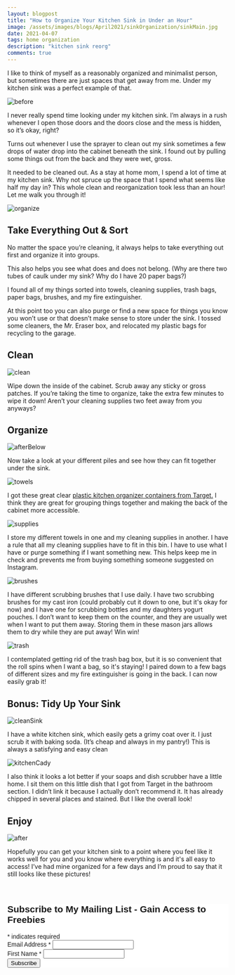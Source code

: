```yaml
---
layout: blogpost
title: "How to Organize Your Kitchen Sink in Under an Hour"
image: /assets/images/blogs/April2021/sinkOrganization/sinkMain.jpg
date: 2021-04-07
tags: home organization
description: "kitchen sink reorg"
comments: true
---
```


I like to think of myself as a reasonably organized and minimalist person, but sometimes there are just spaces that get away from me. Under my kitchen sink was a perfect example of that.

![before](/assets/images/blogs/April2021/sinkOrganization/before.jpg)

I never really spend time looking under my kitchen sink. I’m always in a rush whenever I open those doors and the doors close and the mess is hidden, so it’s okay, right?

Turns out whenever I use the sprayer to clean out my sink sometimes a few drops of water drop into the cabinet beneath the sink. I found out by pulling some things out from the back and they were wet, gross.

It needed to be cleaned out. As a stay at home mom, I spend a lot of time at my kitchen sink. Why not spruce up the space that I spend what seems like half my day in? This whole clean and reorganization took less than an hour! Let me walk you through it!

![organize](/assets/images/blogs/April2021/sinkOrganization/organize.jpg)

## Take Everything Out & Sort

No matter the space you’re cleaning, it always helps to take everything out first and organize it into groups. 

This also helps you see what does and does not belong. (Why are there two tubes of caulk under my sink? Why do I have 20 paper bags?) 

I found all of my things sorted into towels, cleaning supplies, trash bags, paper bags, brushes, and my fire extinguisher.

At this point too you can also purge or find a new space for things you know you won’t use or that doesn’t make sense to store under the sink. I tossed some cleaners, the Mr. Eraser box, and relocated my plastic bags for recycling to the garage.

## Clean

![clean](/assets/images/blogs/April2021/sinkOrganization/clean.jpg)

Wipe down the inside of the cabinet. Scrub away any sticky or gross patches. If you’re taking the time to organize, take the extra few minutes to wipe it down! Aren’t your cleaning supplies two feet away from you anyways?

## Organize

![afterBelow](/assets/images/blogs/April2021/sinkOrganization/afterBelow.jpg)

Now take a look at your different piles and see how they can fit together under the sink. 

![towels](/assets/images/blogs/April2021/sinkOrganization/towels.jpg)

I got these great clear [plastic kitchen organizer containers from Target.](https://www.target.com/p/7-w-x-14-5-d-x-4-h-plastic-kitchen-organizer-made-by-design-8482/-/A-52335589#lnk=sametab) I think they are great for grouping things together and making the back of the cabinet more accessible. 

![supplies](/assets/images/blogs/April2021/sinkOrganization/supplies.jpg)

I store my different towels in one and my cleaning supplies in another. I have a rule that all my cleaning supplies have to fit in this bin. I have to use what I have or purge something if I want something new. This helps keep me in check and prevents me from buying something someone suggested on Instagram.

![brushes](/assets/images/blogs/April2021/sinkOrganization/brushes.jpg)

I have different scrubbing brushes that I use daily. I have two scrubbing brushes for my cast iron (could probably cut it down to one, but it's okay for now) and I have one for scrubbing bottles and my daughters yogurt pouches. I don’t want to keep them on the counter, and they are usually wet when I want to put them away. Storing them in these mason jars allows them to dry while they are put away! Win win!

![trash](/assets/images/blogs/April2021/sinkOrganization/trash.jpg)

I contemplated getting rid of the trash bag box, but it is so convenient that the roll spins when I want a bag, so it's staying! I paired down to a few bags of different sizes and my fire extinguisher is going in the back. I can now easily grab it!

## Bonus: Tidy Up Your Sink

![cleanSink](/assets/images/blogs/April2021/sinkOrganization/cleanSink.jpg)

I have a white kitchen sink, which easily gets a grimy coat over it. I just scrub it with baking soda. (It’s cheap and always in my pantry!) This is always a satisfying and easy clean

![kitchenCady](/assets/images/blogs/April2021/sinkOrganization/kitchenCady.jpg)

I also think it looks a lot better if your soaps and dish scrubber have a little home. I sit them on this little dish that I got from Target in the bathroom section. I didn’t link it because I actually don’t recommend it. It has already chipped in several places and stained. But I like the overall look!

## Enjoy

![after](/assets/images/blogs/April2021/sinkOrganization/after.jpg)

Hopefully you can get your kitchen sink to a point where you feel like it works well for you and you know where everything is and it's all easy to access! I’ve had mine organized for a few days and I’m proud to say that it still looks like these pictures!


<br>

<!-- Begin Mailchimp Signup Form -->
<link href="//cdn-images.mailchimp.com/embedcode/classic-10_7.css" rel="stylesheet" type="text/css">
<style type="text/css">
    #mc_embed_signup{background:#fff; clear:left; font:14px Helvetica,Arial,sans-serif; }
    /* Add your own Mailchimp form style overrides in your site stylesheet or in this style block.
       We recommend moving this block and the preceding CSS link to the HEAD of your HTML file. */
</style>
<div id="mc_embed_signup">
<form action="https://Joyberrystudios.us1.list-manage.com/subscribe/post?u=eca5a397f2fb0d58dcb66315c&amp;id=99d28d5b5c" method="post" id="mc-embedded-subscribe-form" name="mc-embedded-subscribe-form" class="validate" target="_blank" novalidate>
    <div id="mc_embed_signup_scroll">
    <h2>Subscribe to My Mailing List - Gain Access to Freebies</h2>
<div class="indicates-required"><span class="asterisk">*</span> indicates required</div>
<div class="mc-field-group">
    <label for="mce-EMAIL">Email Address  <span class="asterisk">*</span>
</label>
    <input type="email" value="" name="EMAIL" class="required email" id="mce-EMAIL">
</div>
<div class="mc-field-group">
    <label for="mce-FNAME">First Name  <span class="asterisk">*</span>
</label>
    <input type="text" value="" name="FNAME" class="required" id="mce-FNAME">
</div>
    <div id="mce-responses" class="clear">
        <div class="response" id="mce-error-response" style="display:none"></div>
        <div class="response" id="mce-success-response" style="display:none"></div>
    </div>    <!-- real people should not fill this in and expect good things - do not remove this or risk form bot signups-->
    <div style="position: absolute; left: -5000px;" aria-hidden="true"><input type="text" name="b_eca5a397f2fb0d58dcb66315c_99d28d5b5c" tabindex="-1" value=""></div>
    <div class="clear"><input type="submit" value="Subscribe" name="subscribe" id="mc-embedded-subscribe" class="button"></div>
    </div>
</form>
</div>
<script type='text/javascript' src='//s3.amazonaws.com/downloads.mailchimp.com/js/mc-validate.js'></script><script type='text/javascript'>(function($) {window.fnames = new Array(); window.ftypes = new Array();fnames[0]='EMAIL';ftypes[0]='email';fnames[1]='FNAME';ftypes[1]='text';fnames[2]='LNAME';ftypes[2]='text';fnames[3]='ADDRESS';ftypes[3]='address';fnames[4]='PHONE';ftypes[4]='phone';fnames[5]='BIRTHDAY';ftypes[5]='birthday';fnames[6]='OPTIN';ftypes[6]='text';}(jQuery));var $mcj = jQuery.noConflict(true);</script>
<!--End mc_embed_signup-->

<br>
<br>
